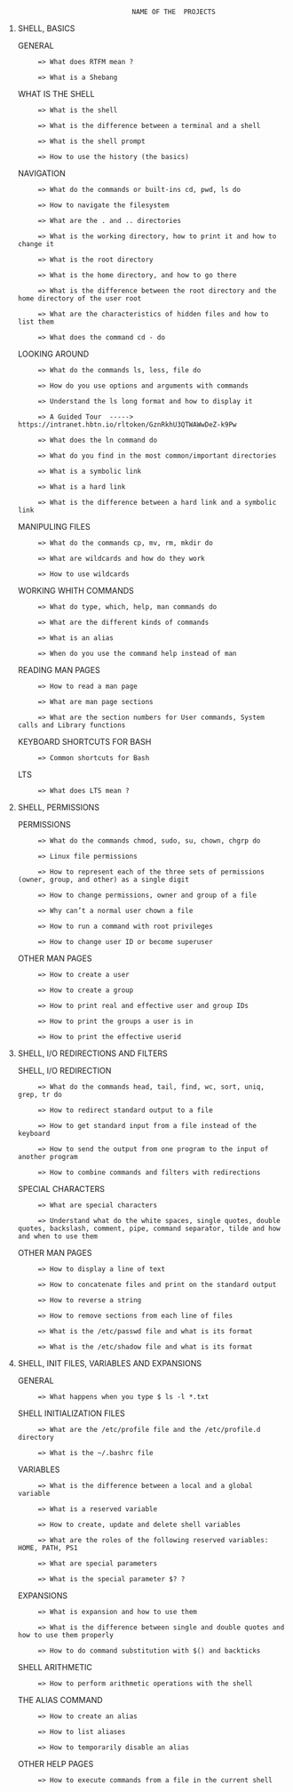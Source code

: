                                     NAME OF THE  PROJECTS


1. SHELL, BASICS

   GENERAL

            => What does RTFM mean ?

            => What is a Shebang


   WHAT IS THE SHELL

            => What is the shell

            => What is the difference between a terminal and a shell

            => What is the shell prompt

            => How to use the history (the basics)


   NAVIGATION

            => What do the commands or built-ins cd, pwd, ls do

            => How to navigate the filesystem

            => What are the . and .. directories

            => What is the working directory, how to print it and how to change it

            => What is the root directory

            => What is the home directory, and how to go there

            => What is the difference between the root directory and the home directory of the user root

            => What are the characteristics of hidden files and how to list them

            => What does the command cd - do


   LOOKING AROUND

            => What do the commands ls, less, file do

            => How do you use options and arguments with commands

            => Understand the ls long format and how to display it

            => A Guided Tour  ----->  https://intranet.hbtn.io/rltoken/GznRkhU3QTWAWwDeZ-k9Pw

            => What does the ln command do

            => What do you find in the most common/important directories

            => What is a symbolic link

            => What is a hard link

            => What is the difference between a hard link and a symbolic link


   MANIPULING FILES

            => What do the commands cp, mv, rm, mkdir do

            => What are wildcards and how do they work

            => How to use wildcards

   
   WORKING WHITH COMMANDS

            => What do type, which, help, man commands do 

            => What are the different kinds of commands

            => What is an alias

            => When do you use the command help instead of man


   READING MAN PAGES

            => How to read a man page

            => What are man page sections

            => What are the section numbers for User commands, System calls and Library functions


   KEYBOARD SHORTCUTS FOR BASH

            => Common shortcuts for Bash


   LTS

            => What does LTS mean ?





2. SHELL, PERMISSIONS

   PERMISSIONS

            => What do the commands chmod, sudo, su, chown, chgrp do
 
            => Linux file permissions

            => How to represent each of the three sets of permissions (owner, group, and other) as a single digit

            => How to change permissions, owner and group of a file

            => Why can’t a normal user chown a file

            => How to run a command with root privileges

            => How to change user ID or become superuser


   OTHER MAN PAGES

            => How to create a user

            => How to create a group

            => How to print real and effective user and group IDs

            => How to print the groups a user is in

            => How to print the effective userid





3. SHELL, I/O REDIRECTIONS AND FILTERS

   SHELL, I/O REDIRECTION

            => What do the commands head, tail, find, wc, sort, uniq, grep, tr do 

            => How to redirect standard output to a file

            => How to get standard input from a file instead of the keyboard

            => How to send the output from one program to the input of another program

            => How to combine commands and filters with redirections


   SPECIAL CHARACTERS

            => What are special characters

            => Understand what do the white spaces, single quotes, double quotes, backslash, comment, pipe, command separator, tilde and how and when to use them


   OTHER MAN PAGES

            => How to display a line of text

            => How to concatenate files and print on the standard output

            => How to reverse a string

            => How to remove sections from each line of files

            => What is the /etc/passwd file and what is its format

            => What is the /etc/shadow file and what is its format





4. SHELL, INIT FILES, VARIABLES AND EXPANSIONS

   GENERAL

            => What happens when you type $ ls -l *.txt


   SHELL INITIALIZATION FILES

            => What are the /etc/profile file and the /etc/profile.d directory

            => What is the ~/.bashrc file


   VARIABLES

            => What is the difference between a local and a global variable

            => What is a reserved variable

            => How to create, update and delete shell variables

            => What are the roles of the following reserved variables: HOME, PATH, PS1

            => What are special parameters

            => What is the special parameter $? ?


   EXPANSIONS

            => What is expansion and how to use them

            => What is the difference between single and double quotes and how to use them properly

            => How to do command substitution with $() and backticks


   SHELL ARITHMETIC

            => How to perform arithmetic operations with the shell


   THE ALIAS COMMAND

            => How to create an alias

            => How to list aliases

            => How to temporarily disable an alias


   OTHER HELP PAGES

            => How to execute commands from a file in the current shell

